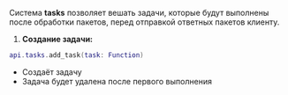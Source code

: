 Система **tasks** позволяет вешать задачи, которые будут выполнены после обработки пакетов, перед отправкой ответных пакетов клиенту.

1. **Создание задачи:**
```lua
api.tasks.add_task(task: Function)
```
   - Создаёт задачу
   - Задача будет удалена после первого выполнения